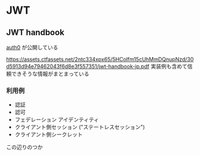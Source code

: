 # JWT
## JWT handbook
[auth0](https://auth0.com/resources/ebooks/jp-jwt-handbook) が公開している

https://assets.ctfassets.net/2ntc334xpx65/5HColfm15cUhMmDQnupNzd/30d5913d94e79462043f6d8e3f557351/jwt-handbook-jp.pdf
実装例も含めて信頼できそうな情報がまとまっている



### 利用例
- 認証 
- 認可
- フェデレーション アイデンティティ
- クライアント側セッション ("ステートレスセッション")
- クライアント側シークレット

この辺りのつか
<!--stackedit_data:
eyJoaXN0b3J5IjpbLTc3NjQzOTI0M119
-->